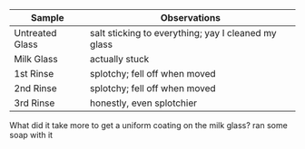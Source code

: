 Sample | Observations
--|--
Untreated Glass | salt sticking to everything; yay I cleaned my glass
Milk Glass | actually stuck 
1st Rinse | splotchy; fell off when moved
2nd Rinse | splotchy; fell off when moved
3rd Rinse | honestly, even splotchier

What did it take more to get a uniform coating on the milk glass?
	ran some soap with it
